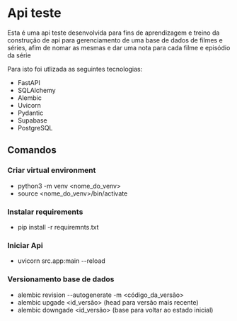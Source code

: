 # Api teste

Esta é uma api teste desenvolvida para fins de aprendizagem e treino da construção de api para gerenciamento de uma base de dados
de filmes e séries, afim de nomar as mesmas e dar uma nota para cada filme e episódio da série

Para isto foi utlizada as seguintes tecnologias:

- FastAPI
- SQLAlchemy
- Alembic
- Uvicorn
- Pydantic
- Supabase
- PostgreSQL

## Comandos

### Criar virtual environment

- python3 -m venv <nome_do_venv>
- source <nome_do_venv>/bin/activate

### Instalar requirements

- pip install -r requiremnts.txt

### Iniciar Api

- uvicorn src.app:main --reload

### Versionamento base de dados

- alembic revision --autogenerate -m <código_da_versão>
- alembic upgade <id_versão> (head para versão mais recente)
- alembic downgade <id_versão> (base para voltar ao estado inicial)
